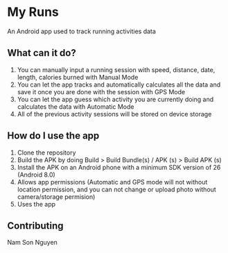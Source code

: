 # My Runs
An Android app used to track running activities data

## What can it do?
1) You can manually input a running session with speed, distance, date, length, calories burned with Manual Mode
2) You can let the app tracks and automatically calculates all the data and save it once you are done with the session with GPS Mode
3) You can let the app guess which activity you are currently doing and calculates the data with Automatic Mode
4) All of the previous activity sessions will be stored on device storage

## How do I use the app
1) Clone the repository
2) Build the APK by doing Build > Build Bundle(s) / APK (s) > Build APK (s)
3) Install the APK on an Android phone with a minimum SDK version of 26 (Android 8.0)
4) Allows app permissions (Automatic and GPS mode will not without location permission, and you can not change or upload photo without camera/storage permision)
5) Uses the app

## Contributing
Nam Son Nguyen

